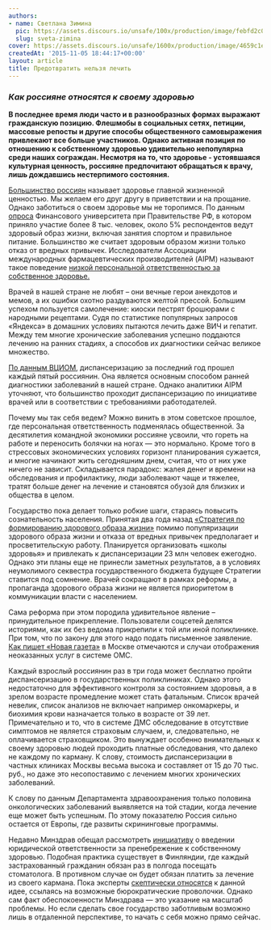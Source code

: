 ```yaml
---
authors:
- name: Светлана Зимина
  pic: https://assets.discours.io/unsafe/100x/production/image/febfd2c0-90d8-11e8-a560-8fb4ec62d69b.jpeg
  slug: sveta-zimina
cover: https://assets.discours.io/unsafe/1600x/production/image/4659c1e0-90e8-11e8-b664-798ed379bf02.jpeg
createdAt: '2015-11-05 18:44:17+00:00'
layout: article
title: Предотвратить нельзя лечить
---
```


### _Как россияне относятся к своему здоровью_

**В последнее время люди часто и в разнообразных формах выражают гражданскую позицию. Флешмобы в социальных сетях, петиции, массовые репосты и другие способы общественного самовыражения привлекают все больше участников. Однако активная позиция по отношению к собственному здоровью удивительно непопулярна среди наших сограждан. Несмотря на то, что здоровье - устоявшаяся культурная ценность, россияне предпочитают обращаться к врачу, лишь дождавшись нестерпимого состояния.**

[Большинство россиян](http://wciom.ru/index.php?id=236&uid=115273) называет здоровье главной жизненной ценностью. Мы желаем его друг другу в приветствии и на прощание. Однако заботиться о своем здоровье мы не торопимся. По данным [опроса](http://www.fa.ru/chair/priklsoc/Documents/24_Life_Expectancy_2015.pdf) Финансового университета при Правительстве РФ, в котором приняло участие более 8 тыс. человек, около 5% респондентов ведут здоровый образ жизни, включая занятия спортом и правильное питание. Большинство же считает здоровым образом жизни только отказ от вредных привычек. Исследователи Ассоциации международных фармацевтических производителей (AIPM) называют такое поведение [низкой персональной ответственностью за собственное здоровье.](http://www.aipm.org/netcat_files/430/357/h_228fe9e7249d27e2f60a1bc0ff63aa49)

Врачей в нашей стране не любят – они вечные герои анекдотов и мемов, а их ошибки охотно раздуваются желтой прессой. Большим успехом пользуется самолечение: киоски пестрят брошюрами с народными рецептами. Судя по статистике популярных запросов «Яндекса» в домашних условиях пытаются лечить даже ВИЧ и гепатит. Между тем многие хронические заболевания успешно поддаются лечению на ранних стадиях, а способов их диагностики сейчас великое множество.

[По данным ВЦИОМ](http://www.amic.ru/news/305638/), диспансеризацию за последний год прошел каждый пятый россиянин. Она является основным способом ранней диагностики заболеваний в нашей стране. Однако аналитики AIPM уточняют, что большинство проходит диспансеризацию по инициативе врачей или в соответствии с требованиями работодателей.

Почему мы так себя ведем? Можно винить в этом советское прошлое, где персональная ответственность подменялась общественной. За десятилетия командной экономики россияне усвоили, что гореть на работе и переносить болячки на ногах — это нормально. Кроме того в стрессовых экономических условиях горизонт планирования сужается, и многие начинают жить сегодняшним днем, считая, что от них уже ничего не зависит. Cкладывается парадокс: жалея денег и времени на обследования и профилактику, люди заболевают чаще и тяжелее, тратят больше денег на лечение и становятся обузой для близких и общества в целом.

Государство пока делает только робкие шаги, стараясь повысить сознательность населения. Принятая два года назад [«Стратегия по формированию здорового образа жизни»](http://www.consultant.ru/document/cons_doc_LAW_153505/) помимо популяризации здорового образа жизни и отказа от вредных привычек предполагает и просветительскую работу. Планируется организовать «школы здоровья» и привлекать к диспансеризации 23 млн человек ежегодно. Однако эти планы еще не принесли заметных результатов, а в условиях неумолимого секвестра государственного бюджета будущее Стратегии ставится под сомнение. Врачей сокращают в рамках реформы, а пропаганда здорового образа жизни не является приоритетом в коммуникации власти с населением.

Сама реформа при этом породила удивительное явление – принудительное прикрепление. Пользователи соцсетей делятся историями, как их без ведома прикрепили к той или иной поликлинике. При том, что по закону для этого надо подать письменное заявление. [Как пишет «Новая газета»](http://www.novayagazeta.ru/society/71039.html) в Москве отмечаются и случаи отображения неоказанных услуг в системе ОМС.

Каждый взрослый россиянин раз в три года может бесплатно пройти диспансеризацию в государственных поликлиниках. Однако этого недостаточно для эффективного контроля за состоянием здоровья, а в зрелом возрасте промедление может стать фатальным. Список врачей невелик, список анализов не включает например онкомаркеры, и биохимия крови назначается только в возрасте от 39 лет. Примечательно и то, что в системе ДМС обследование в отсутствие симптомов не является страховым случаем, и, следовательно, не оплачивается страховщиком. Это вынуждает особенно внимательных к своему здоровью людей проходить платные обследования, что далеко не каждому по карману. К слову, стоимость диспансеризации в частных клиниках Москвы весьма высока и составляет от 15 до 70 тыс. руб., но даже это несопоставимо с лечением многих хронических заболеваний.

К слову по данным Департамента здравоохранения только половина онкологических заболеваний выявляется на той стадии, когда лечение еще может быть успешным. По этому показателю Россия сильно остается от Европы, где развиты скрининговые программы.

Недавно Минздрав обещал рассмотреть [инициативу](http://ria.ru/society/20150924/1279253081.html) о введении юридической ответственности за пренебрежение к собственному здоровью. Подобная практика существует в Финляндии, где каждый застрахованный гражданин обязан раз в полгода посещать стоматолога. В противном случае он будет обязан платить за лечение из своего кармана. Пока эксперты [скептически относятся](http://www.pnp.ru/news/detail/99312) к данной идее, ссылаясь на возможные бюрократические проволочки. Однако сам факт обеспокоенности Минздрава — это указание на масштаб проблемы. Но если сделать свое государство заботливым возможно лишь в отдаленной перспективе, то начать с себя можно прямо сейчас.